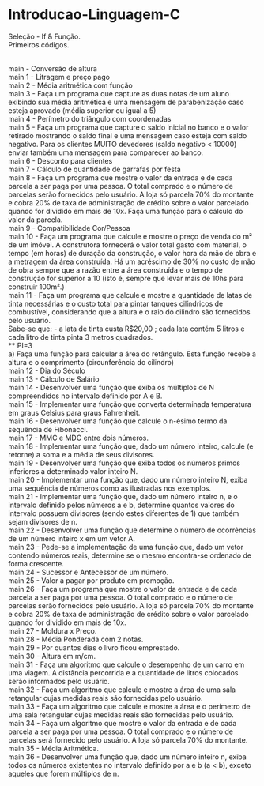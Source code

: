 # Introducao-Linguagem-C
Seleção - If & Função. <br>
Primeiros códigos.<br><br>

main - Conversão de altura <br>
main 1 - Litragem e preço pago <br>
main 2 - Média aritmética com função <br>
main 3 - Faça um programa que capture as duas notas de um aluno exibindo sua média aritmética e uma mensagem de parabenização caso esteja aprovado (média superior ou igual a 5) <br>
main 4 - Perímetro do triângulo com coordenadas <br>
main 5 - Faça um programa que capture o saldo inicial no banco e o valor retirado mostrando o saldo final e uma mensagem caso esteja com saldo negativo. Para os clientes MUITO devedores (saldo negativo < 10000) enviar também uma mensagem para comparecer ao banco. <br>
main 6 - Desconto para clientes <br>
main 7 - Cálculo de quantidade de garrafas por festa <br>
main 8 - Faça um programa que mostre o valor da entrada e de cada parcela a ser paga por uma pessoa. O total comprado e o número de parcelas serão fornecidos pelo usuário. A loja só parcela 70% do montante e cobra 20% de taxa de administração de crédito sobre o valor parcelado quando for dividido em mais de 10x. Faça uma função para o cálculo do valor da parcela. <br>
main 9 - Compatibilidade Cor/Pessoa <br>
main 10 - Faça um programa que calcule e mostre o preço de venda do m² de um imóvel. A construtora fornecerá o valor total gasto com material, o tempo (em horas) de duração da construção, o valor hora da mão de obra e a metragem da área construída. Há um acréscimo de 30% no custo de mão de obra sempre que a razão entre a área construída e o tempo de construção for superior a 10 (isto é, sempre que levar mais de 10hs para construir 100m².) <br>
main 11 - Faça um programa que calcule e mostre a quantidade de latas de tinta necessárias e o custo total para pintar tanques cilíndricos de combustível, considerando que a altura e o raio do cilindro são fornecidos pelo usuário.  <br>
Sabe-se que: - a lata de tinta custa R$20,00 ; cada lata contém 5 litros e cada litro de tinta pinta 3 metros quadrados. <br>
** PI=3 <br>
a) Faça uma função para calcular a área do retângulo. Esta função recebe a altura e o comprimento (circunferência do cilindro) <br>
main 12 - Dia do Século <br>
main 13 - Cálculo de Salário <br>
main 14 - Desenvolver uma função que exiba os múltiplos de N compreendidos no intervalo definido por A e B. <br>
main 15 - Implementar uma função que converta determinada temperatura em graus Celsius para graus Fahrenheit. <br>
main 16 - Desenvolver uma função que calcule o n-ésimo termo da sequência de Fibonacci. <br>
main 17 - MMC e MDC entre dois números. <br>
main 18 - Implementar uma função que, dado um número inteiro, calcule (e retorne) a soma e a média de seus divisores. <br>
main 19 - Desenvolver uma função que exiba todos os números primos inferiores a determinado valor inteiro N. <br>
main 20 - Implementar uma função que, dado um número inteiro N, exiba uma sequência de números como as ilustradas nos exemplos. <br>
main 21 - Implementar uma função que, dado um número inteiro n, e o intervalo definido pelos números a e b, determine quantos valores do intervalo possuem divisores (sendo estes diferentes de 1) que também sejam divisores de n. <br>
main 22 - Desenvolver uma função que determine o número de ocorrências de um número inteiro x em um vetor A. <br>
main 23 - Pede-se a implementação de uma função que, dado um vetor contendo números reais, determine se o mesmo encontra-se ordenado de forma crescente. <br>
main 24 - Sucessor e Antecessor de um número. <br>
main 25 - Valor a pagar por produto em promoção. <br>
main 26 - Faça um programa que mostre o valor da entrada e de cada parcela a ser paga por uma pessoa. O total comprado e o número de parcelas serão fornecidos pelo usuário. A loja só parcela 70% do montante e cobra 20% de taxa de administração de crédito sobre o valor parcelado quando for dividido em mais de 10x. <br>
main 27 - Moldura x Preço. <br>
main 28 - Média Ponderada com 2 notas. <br>
main 29 - Por quantos dias o livro ficou emprestado. <br>
main 30 - Altura em m/cm. <br>
main 31 - Faça um algoritmo que calcule o desempenho de um carro em uma viagem. A distância percorrida e a quantidade de litros colocados serão informados pelo usuário. <br>
main 32 - Faça um algoritmo que calcule e mostre a área de uma sala retangular cujas medidas reais são fornecidas pelo usuário. <br>
main 33 - Faça um algoritmo que calcule e mostre a área e o perímetro de uma sala retangular cujas medidas reais são fornecidas pelo usuário.  <br>
main 34 - Faça um algoritmo que mostre o valor da entrada e de cada parcela a ser paga por uma pessoa. O total comprado e o número de parcelas será fornecido pelo usuário. A loja só parcela 70% do montante. <br>
main 35 - Média Aritmética. <br>
main 36 -  Desenvolver uma função que, dado um número inteiro n, exiba todos os números existentes no intervalo definido por a e b (a < b), exceto aqueles que forem múltiplos de n.
